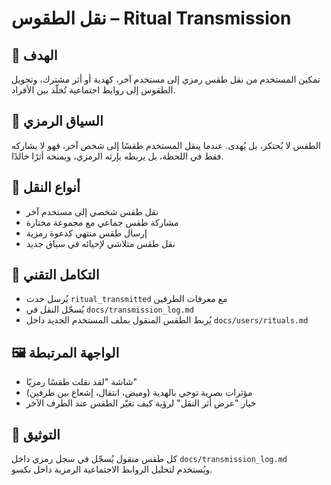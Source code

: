 # نقل الطقوس – Ritual Transmission

## 🎯 الهدف
تمكين المستخدم من نقل طقس رمزي إلى مستخدم آخر، كهدية أو أثر مشترك، وتحويل الطقوس إلى روابط اجتماعية تُخلّد بين الأفراد.

## 🧠 السياق الرمزي
الطقس لا يُحتكر، بل يُهدى. عندما ينقل المستخدم طقسًا إلى شخص آخر، فهو لا يشاركه فقط في اللحظة، بل يربطه بإرثه الرمزي، ويمنحه أثرًا خالدًا.

## 🧪 أنواع النقل
- نقل طقس شخصي إلى مستخدم آخر
- مشاركة طقس جماعي مع مجموعة مختارة
- إرسال طقس منتهي كدعوة رمزية
- نقل طقس متلاشي لإحيائه في سياق جديد

## 🔗 التكامل التقني
- يُرسل حدث `ritual_transmitted` مع معرفات الطرفين
- يُسجّل النقل في `docs/transmission_log.md`
- يُربط الطقس المنقول بملف المستخدم الجديد داخل `docs/users/rituals.md`

## 🖼️ الواجهة المرتبطة
- شاشة "لقد نقلت طقسًا رمزيًا"
- مؤثرات بصرية توحي بالهدية (وميض، انتقال، إشعاع بين طرفين)
- خيار "عرض أثر النقل" لرؤية كيف تغيّر الطقس عند الطرف الآخر

## 🧾 التوثيق
كل طقس منقول يُسجّل في سجل رمزي داخل `docs/transmission_log.md`  
ويُستخدم لتحليل الروابط الاجتماعية الرمزية داخل نكسو.
